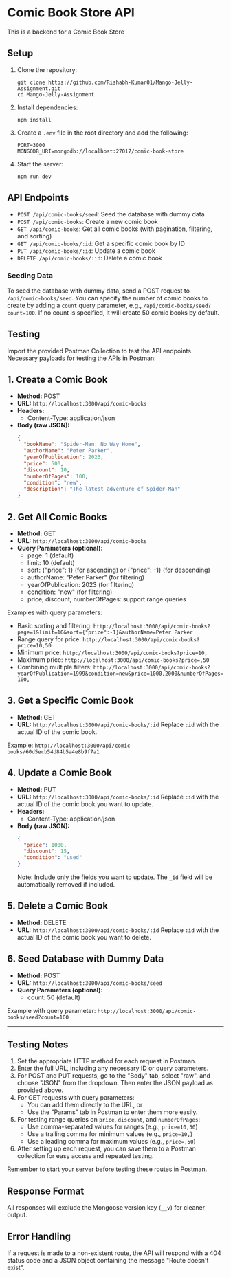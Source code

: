 # Comic Book Store API

This is a backend for a Comic Book Store

## Setup

1. Clone the repository:

   ```
   git clone https://github.com/Rishabh-Kumar01/Mango-Jelly-Assignment.git
   cd Mango-Jelly-Assignment
   ```

2. Install dependencies:

   ```
   npm install
   ```

3. Create a `.env` file in the root directory and add the following:

   ```
   PORT=3000
   MONGODB_URI=mongodb://localhost:27017/comic-book-store
   ```

4. Start the server:

   ```
   npm run dev
   ```

## API Endpoints

- `POST /api/comic-books/seed`: Seed the database with dummy data
- `POST /api/comic-books`: Create a new comic book
- `GET /api/comic-books`: Get all comic books (with pagination, filtering, and
  sorting)
- `GET /api/comic-books/:id`: Get a specific comic book by ID
- `PUT /api/comic-books/:id`: Update a comic book
- `DELETE /api/comic-books/:id`: Delete a comic book

### Seeding Data

To seed the database with dummy data, send a POST request to
`/api/comic-books/seed`. You can specify the number of comic books to create by
adding a `count` query parameter, e.g., `/api/comic-books/seed?count=100`. If no
count is specified, it will create 50 comic books by default.

## Testing

Import the provided Postman Collection to test the API endpoints. Necessary
payloads for testing the APIs in Postman:

## 1. Create a Comic Book

- **Method:** POST
- **URL:** `http://localhost:3000/api/comic-books`
- **Headers:**
  - Content-Type: application/json
- **Body (raw JSON):**
  ```json
  {
    "bookName": "Spider-Man: No Way Home",
    "authorName": "Peter Parker",
    "yearOfPublication": 2023,
    "price": 500,
    "discount": 10,
    "numberOfPages": 100,
    "condition": "new",
    "description": "The latest adventure of Spider-Man"
  }
  ```

## 2. Get All Comic Books

- **Method:** GET
- **URL:** `http://localhost:3000/api/comic-books`
- **Query Parameters (optional):**
  - page: 1 (default)
  - limit: 10 (default)
  - sort: {"price": 1} (for ascending) or {"price": -1} (for descending)
  - authorName: "Peter Parker" (for filtering)
  - yearOfPublication: 2023 (for filtering)
  - condition: "new" (for filtering)
  - price, discount, numberOfPages: support range queries

Examples with query parameters:

- Basic sorting and filtering:
  `http://localhost:3000/api/comic-books?page=1&limit=10&sort={"price":-1}&authorName=Peter Parker`
- Range query for price: `http://localhost:3000/api/comic-books?price=10,50`
- Minimum price: `http://localhost:3000/api/comic-books?price=10,`
- Maximum price: `http://localhost:3000/api/comic-books?price=,50`
- Combining multiple filters:
  `http://localhost:3000/api/comic-books?yearOfPublication=1999&condition=new&price=1000,2000&numberOfPages=100,`

## 3. Get a Specific Comic Book

- **Method:** GET
- **URL:** `http://localhost:3000/api/comic-books/:id` Replace `:id` with the
  actual ID of the comic book.

Example: `http://localhost:3000/api/comic-books/60d5ecb54d84b5a4e8b9f7a1`

## 4. Update a Comic Book

- **Method:** PUT
- **URL:** `http://localhost:3000/api/comic-books/:id` Replace `:id` with the
  actual ID of the comic book you want to update.
- **Headers:**
  - Content-Type: application/json
- **Body (raw JSON):**
  ```json
  {
    "price": 1000,
    "discount": 15,
    "condition": "used"
  }
  ```
  Note: Include only the fields you want to update. The `_id` field will be
  automatically removed if included.

## 5. Delete a Comic Book

- **Method:** DELETE
- **URL:** `http://localhost:3000/api/comic-books/:id` Replace `:id` with the
  actual ID of the comic book you want to delete.

## 6. Seed Database with Dummy Data

- **Method:** POST
- **URL:** `http://localhost:3000/api/comic-books/seed`
- **Query Parameters (optional):**
  - count: 50 (default)

Example with query parameter:
`http://localhost:3000/api/comic-books/seed?count=100`

---

## Testing Notes

1. Set the appropriate HTTP method for each request in Postman.
2. Enter the full URL, including any necessary ID or query parameters.
3. For POST and PUT requests, go to the "Body" tab, select "raw", and choose
   "JSON" from the dropdown. Then enter the JSON payload as provided above.
4. For GET requests with query parameters:
   - You can add them directly to the URL, or
   - Use the "Params" tab in Postman to enter them more easily.
5. For testing range queries on `price`, `discount`, and `numberOfPages`:
   - Use comma-separated values for ranges (e.g., `price=10,50`)
   - Use a trailing comma for minimum values (e.g., `price=10,`)
   - Use a leading comma for maximum values (e.g., `price=,50`)
6. After setting up each request, you can save them to a Postman collection for
   easy access and repeated testing.

Remember to start your server before testing these routes in Postman.

## Response Format

All responses will exclude the Mongoose version key (`__v`) for cleaner output.

## Error Handling

If a request is made to a non-existent route, the API will respond with a 404
status code and a JSON object containing the message "Route doesn't exist".
